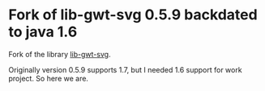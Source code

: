 # Fork of lib-gwt-svg 0.5.9 backdated to java 1.6

Fork of the library [lib-gwt-svg](https://github.com/laaglu/lib-gwt-svg).

Originally version 0.5.9 supports 1.7, but I needed 1.6 support for work project.
So here we are.
